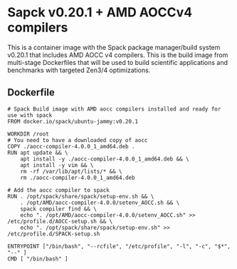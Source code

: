 # Sapck v0.20.1 + AMD AOCCv4 compilers
This is a container image with the Spack package manager/build system v0.20.1 that includes AMD AOCC v4 compilers. This is the build image from multi-stage Dockerfiles that will be used to build scientific applications and benchmarks with targeted Zen3/4 optimizations.

## Dockerfile
 
```
# Spack Build image with AMD aocc compilers installed and ready for use with spack
FROM docker.io/spack/ubuntu-jammy:v0.20.1 

WORKDIR /root
# You need to have a downloaded copy of aocc
COPY ./aocc-compiler-4.0.0_1_amd64.deb .
RUN apt update && \
    apt install -y ./aocc-compiler-4.0.0_1_amd64.deb && \
    apt install -y vim && \
    rm -rf /var/lib/apt/lists/* && \
    rm ./aocc-compiler-4.0.0_1_amd64.deb

# Add the aocc compiler to spack
RUN . /opt/spack/share/spack/setup-env.sh && \
    . /opt/AMD/aocc-compiler-4.0.0/setenv_AOCC.sh && \
    spack compiler find && \
    echo ". /opt/AMD/aocc-compiler-4.0.0/setenv_AOCC.sh" >> /etc/profile.d/AOCC-setup.sh && \
    echo ". /opt/spack/share/spack/setup-env.sh" >> /etc/profile.d/SPACK-setup.sh

ENTRYPOINT ["/bin/bash", "--rcfile", "/etc/profile", "-l", "-c", "$*", "--" ]
CMD [ "/bin/bash" ]

```
